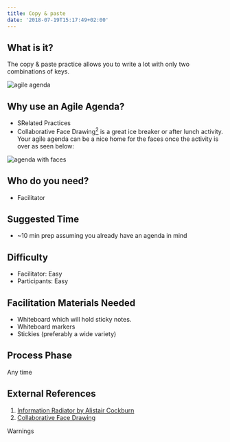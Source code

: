 ```yaml
---
title: Copy & paste
date: '2018-07-19T15:17:49+02:00'
---
```

## What is it?

The copy & paste practice allows you to write a lot with only two combinations of keys.

![agile agenda](/images/agile_agenda.png)

## Why use an Agile Agenda?

* SRelated Practices
* Collaborative Face Drawing[<sup>2</sup>](#footnote-2) is a great ice breaker or after lunch activity. Your agile agenda can be a nice home for the faces once the activity is over as seen below:

![agenda with faces](/images/agenda_with_faces.png)

## Who do you need?

* Facilitator

## Suggested Time

* ~10 min prep assuming you already have an agenda in mind

## Difficulty

* Facilitator: Easy
* Participants: Easy

## Facilitation Materials Needed

* Whiteboard which will hold sticky notes.
* Whiteboard markers
* Stickies (preferably a wide variety)

## Process Phase

Any time

## External References

1. <a name="footnote-1"></a>[Information Radiator by Alistair Cockburn](http://alistair.cockburn.us/Information+radiator)
2. <a name="footnote-2"></a>[Collaborative Face Drawing](http://www.funretrospectives.com/collaborative-face-drawing/)

Warnings
